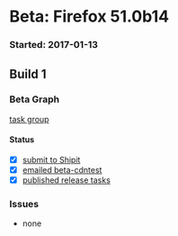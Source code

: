 # Beta: Firefox 51.0b14

### Started: 2017-01-13

## Build 1

### Beta Graph
[task group](https://tools.taskcluster.net/push-inspector/#/j1b-oF2YR3OdMta93EuR_w)


#### Status
- [x] [submit to Shipit](https://wiki.mozilla.org/Release:Release_Automation_on_Mercurial:Starting_a_Release#Submit_to_Ship_It)
- [x] [emailed beta-cdntest](../how-tos/relpro.md#1-email-drivers-re-release-live-on-test-channel)
- [x] [published release tasks](../how-tos/relpro.md#3-publish-release)

### Issues
- none


